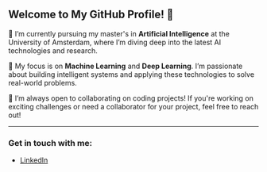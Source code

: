 ## Welcome to My GitHub Profile! 👋

🔭 I’m currently pursuing my master's in **Artificial Intelligence** at the University of Amsterdam, where I’m diving deep into the latest AI technologies and research.

🌱 My focus is on **Machine Learning** and **Deep Learning**. I’m passionate about building intelligent systems and applying these technologies to solve real-world problems.

👯 I’m always open to collaborating on coding projects! If you're working on exciting challenges or need a collaborator for your project, feel free to reach out!

---

### Get in touch with me:

- [LinkedIn](www.linkedin.com/in/tobias-groot-827573222) 


<!--
**tgroot56/tgroot56** is a ✨ _special_ ✨ repository because its `README.md` (this file) appears on your GitHub profile.

Here are some ideas to get you started:

- 🔭 I’m currently working on my master's in Artificial Intelligence at the University of Amsterdam.
- 🌱 I’m currently learning Machine LEarning and Computer Vision
- 👯 I’m looking to collaborate on Coding projects
-->
